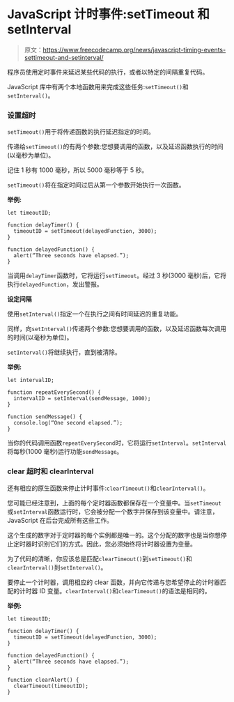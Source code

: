 # JavaScript 计时事件:setTimeout 和 setInterval

> 原文：<https://www.freecodecamp.org/news/javascript-timing-events-settimeout-and-setinterval/>

程序员使用定时事件来延迟某些代码的执行，或者以特定的间隔重复代码。

JavaScript 库中有两个本地函数用来完成这些任务:`setTimeout()`和`setInterval()`。

### 设置超时

`setTimeout()`用于将传递函数的执行延迟指定的时间。

传递给`setTimeout()`的有两个参数:您想要调用的函数，以及延迟函数执行的时间(以毫秒为单位)。

记住 1 秒有 1000 毫秒，所以 5000 毫秒等于 5 秒。

`setTimeout()`将在指定时间过后从第一个参数开始执行一次函数。

**举例:**

```
let timeoutID;

function delayTimer() {
  timeoutID = setTimeout(delayedFunction, 3000);
}

function delayedFunction() {
  alert(“Three seconds have elapsed.”);
}
```

当调用`delayTimer`函数时，它将运行`setTimeout`。经过 3 秒(3000 毫秒)后，它将执行`delayedFunction`，发出警报。

**设定间隔**

使用`setInterval()`指定一个在执行之间有时间延迟的重复功能。

同样，向`setInterval()`传递两个参数:您想要调用的函数，以及延迟函数每次调用的时间(以毫秒为单位)。

`setInterval()`将继续执行，直到被清除。

**举例:**

```
let intervalID;

function repeatEverySecond() {
  intervalID = setInterval(sendMessage, 1000);
}

function sendMessage() {
  console.log(“One second elapsed.”);
}
```

当你的代码调用函数`repeatEverySecond`时，它将运行`setInterval`。`setInterval`将每秒(1000 毫秒)运行功能`sendMessage`。

### clear 超时和 clearInterval

还有相应的原生函数来停止计时事件:`clearTimeout()`和`clearInterval()`。

您可能已经注意到，上面的每个定时器函数都保存在一个变量中。当`setTimeout`或`setInterval`函数运行时，它会被分配一个数字并保存到该变量中。请注意，JavaScript 在后台完成所有这些工作。

这个生成的数字对于定时器的每个实例都是唯一的。这个分配的数字也是当你想停止定时器时识别它们的方式。因此，您必须始终将计时器设置为变量。

为了代码的清晰，你应该总是匹配`clearTimeout()`到`setTimeout()`和`clearInterval()`到`setInterval()`。

要停止一个计时器，调用相应的 clear 函数，并向它传递与您希望停止的计时器匹配的计时器 ID 变量。`clearInterval()`和`clearTimeout()`的语法是相同的。

**举例:**

```
let timeoutID;

function delayTimer() {
  timeoutID = setTimeout(delayedFunction, 3000);
}

function delayedFunction() {
  alert(“Three seconds have elapsed.”);
}

function clearAlert() {
  clearTimeout(timeoutID);
}
```